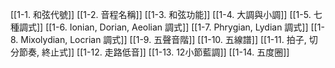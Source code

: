 
[[1-1. 和弦代號]]
[[1-2. 音程名稱]]
[[1-3. 和弦功能]]
[[1-4. 大調與小調]]
[[1-5. 七種調式]]
[[1-6. Ionian, Dorian, Aeolian 調式]]
[[1-7. Phrygian, Lydian 調式]]
[[1-8. Mixolydian, Locrian 調式]]
[[1-9. 五聲音階]]
[[1-10. 五線譜]]
[[1-11. 拍子, 切分節奏, 終止式]]
[[1-12. 走路低音]]
[[1-13.  12小節藍調]]
[[1-14. 五度圈]]




